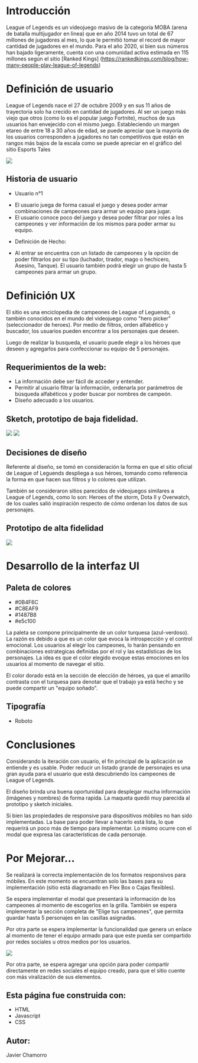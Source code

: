 # Introducción

League of Legends es un videojuego masivo de la categoría MOBA (arena de batalla multijugador en linea) que en año 2014 tuvo un total de 67 millones de jugadores al mes, lo que le permitió tomar el record de mayor cantidad de jugadores en el mundo. Para el año 2020, si bien sus números han bajado ligeramente, cuenta con una comunidad activa estimada en 115 millones según el sitio [Ranked Kings] (https://rankedkings.com/blog/how-many-people-play-league-of-legends)

# Definición de usuario

League of Legends nace el 27 de octubre 2009 y en sus 11 años de trayectoria solo ha crecido en cantidad de jugadores. Al ser un juego más viejo que otros (como lo es el popular juego Fortnite), muchos de sus usuarios han envejecido con el mismo juego. Estableciendo un margen etareo de entre 18 a 30 años de edad, se puede apreciar que la mayoría de los usuarios corresponden a jugadores no tan competitivos que están en rangos más bajos de la escala como se puede apreciar en el gráfico del sitio Esports Tales

<img src="imagenesREADME/lol competitivo.png">

## Historia de usuario

* Usuario n°1 

 - El usuario juega de forma casual el juego y desea poder armar combinaciones de campeones para armar un equipo para jugar.
 - El usuario conoce poco del juego y desea poder filtrar por roles a los campeones y ver información de los mismos para poder armar su equipo.
  * Definición de Hecho:
 -  Al entrar se encuentra con un listado de campeones y la opción de poder filtrarlos por su tipo (luchador, tirador, mago o hechicero, Asesino, Tanque). El usuario también podrá elegir un grupo de hasta 5 campeones para armar un grupo. 

# Definición UX

El sitio es una enciclopedia de campeones de League of Leguends, o también conocidos en el mundo del videojuego como "hero picker" (seleccionador de heroes). Por medio de filtros, orden alfabético y buscador, los usuarios pueden encontrar a los personajes que deseen.

Luego de realizar la busqueda, el usuario puede elegir a los héroes que deseen y agregarlos para confeccionar su equipo de 5 personajes. 

## Requerimientos de la web:

 - La información debe ser fácil de acceder y entender.
 - Permitir al usuario filtrar la información, ordenarla por parámetros de búsqueda alfabéticos y poder buscar por nombres de campeón. 
 - Diseño adecuado a los usuarios. 

## Sketch, prototipo de baja fidelidad.

<img src="imagenesREADME/sketch.jpg">

<img src="imagenesREADME/prototipo de baja fidelidad.png"> 

## Decisiones de diseño

Referente al diseño, se tomó en consideración la forma en que el sitio oficial de League of Leguends despliega a sus héroes, tomando como referencia la forma en que hacen sus filtros y lo colores que utilizan. 

También se consideraron sitios parecidos de videojuegos similares a League of Legends, como lo son: Heroes of the storm, Dota II y Overwatch, de los cuales salió inspiración respecto de cómo ordenan los datos de sus personajes. 

## Prototipo de alta fidelidad

<img src="imagenesREADME/prototipo de alta fidelidad.png"> 

# Desarrollo de la interfaz UI

## Paleta de colores

- #0B4F6C
- #C8EAF9
- #1487B8
- #e5c100

La paleta se compone principalmente de un color turquesa (azul-verdoso). La razón es debido a que es un color que evoca la introspección y el control emocional. Los usuarios al elegir los campeones, lo harán pensando en combinaciones estrategicas definidas por el rol y las estadísticas de los personajes. La idea es que el color elegido evoque estas emociones en los usuarios al momento de navegar el sitio.

El color dorado está en la sección de elección de héroes, ya que el amarillo contrasta con el turquesa para denotar que el trabajo ya está hecho y se puede compartir un "equipo soñado". 

## Tipografía

- Roboto 

# Conclusiones

Considerando la iteración con usuario, el fin principal de la aplicación se entiende y es usable. Poder reducir un listado grande de personajes es una gran ayuda para el usuario que está descubriendo los campeones de League of Legends. 

El diseño brinda una buena oportunidad para desplegar mucha información (imágenes y nombres) de forma rapida. La maqueta quedó muy parecida al prototipo y sketch iniciales. 

Si bien las propiedades de responsive para dispositivos móbiles no han sido implementadas. La base para poder llevar a hacerlo está lista, lo que requerirá un poco más de tiempo para implementar. Lo mismo ocurre con el modal que expresa las características de cada personaje. 

# Por Mejorar…

Se realizará la correcta implementación de los formatos responsivos para móbiles. En este momento se encuentran solo las bases para su implementación (sitio está diagramado en Flex Box o Cajas flexibles).

Se espera implementar el modal que presentará la información de los campeones al momento de escogerlos en la grilla. También se espera implementar la sección completa de "Elige tus campeones", que permita guardar hasta 5 personajes en las casillas asignadas. 

Por otra parte se espera implementar la funcionalidad que genera un enlace al momento de tener el equipo armado para que este pueda ser compartido por redes sociales u otros medios por los usuarios.

<img src="imagenesREADME/arma tu equipo.png"> 

Por otra parte, se espera agregar una opción para poder compartir directamente en redes sociales el equipo creado, para que el sitio cuente con más viralización de sus elementos. 

## Esta página fue construida con:
* HTML
* Javascript
* CSS
## Autor: 
Javier Chamorro
